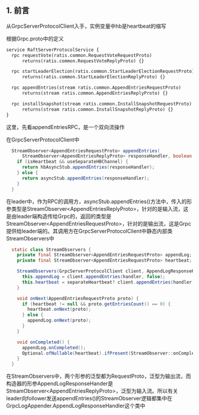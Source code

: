 ## 1. 前言

从GrpcServerProtocolClient入手，实例变量中hb是heartbeat的缩写

根据Grpc.proto中的定义

```protobuf
service RaftServerProtocolService {
  rpc requestVote(ratis.common.RequestVoteRequestProto)
      returns(ratis.common.RequestVoteReplyProto) {}

  rpc startLeaderElection(ratis.common.StartLeaderElectionRequestProto)
      returns(ratis.common.StartLeaderElectionReplyProto) {}

  rpc appendEntries(stream ratis.common.AppendEntriesRequestProto)
      returns(stream ratis.common.AppendEntriesReplyProto) {}

  rpc installSnapshot(stream ratis.common.InstallSnapshotRequestProto)
      returns(stream ratis.common.InstallSnapshotReplyProto) {}
}
```

这里，先看appendEntriesRPC，是一个双向流操作

在GrpcServerProtocolClient中

```java
  StreamObserver<AppendEntriesRequestProto> appendEntries(
      StreamObserver<AppendEntriesReplyProto> responseHandler, boolean isHeartbeat) {
    if (isHeartbeat && useSeparateHBChannel) {
      return hbAsyncStub.appendEntries(responseHandler);
    } else {
      return asyncStub.appendEntries(responseHandler);
    }
  }
```

在leader中，作为RPC的调用方，asyncStub.appendEntries()方法中，传入的形参类型是StreamObserver\<AppendEntriesReplyProto>，针对的是输入流，这是由leader端构造传给Grpc的，返回的类型是StreamObserver\<AppendEntriesRequestProto>，针对的是输出流，这是Grpc提供给leader端的。其调用方在GrpcServerProtocolClient中静态内部类StreamObservers中

```java
  static class StreamObservers {
    private final StreamObserver<AppendEntriesRequestProto> appendLog;
    private final StreamObserver<AppendEntriesRequestProto> heartbeat;

    StreamObservers(GrpcServerProtocolClient client, AppendLogResponseHandler handler, boolean separateHeartbeat) {
      this.appendLog = client.appendEntries(handler, false);
      this.heartbeat = separateHeartbeat? client.appendEntries(handler, true): null;
    }

    void onNext(AppendEntriesRequestProto proto) {
      if (heartbeat != null && proto.getEntriesCount() == 0) {
        heartbeat.onNext(proto);
      } else {
        appendLog.onNext(proto);
      }
    }

    void onCompleted() {
      appendLog.onCompleted();
      Optional.ofNullable(heartbeat).ifPresent(StreamObserver::onCompleted);
    }
  }
```

在StreamObservers中，两个形参的泛型都为RequestProto，泛型为输出流，而构造器的形参AppendLogResponseHander是StreamObserver\<AppendEntriesReplyProto>，泛型为输入流。所以有关leader向follower发送appendEntries()的StreamObserver逻辑都集中在GrpcLogAppender.AppendLogResponseHandler这个类中